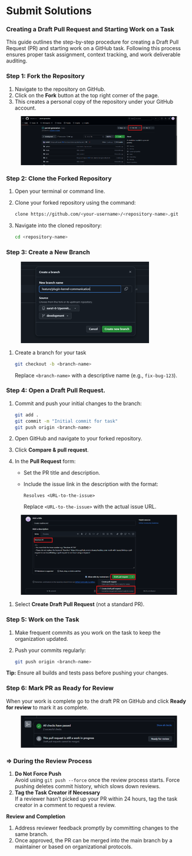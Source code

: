 # Submit Solutions

### **Creating a Draft Pull Request and Starting Work on a Task**

This guide outlines the step-by-step procedure for creating a Draft Pull Request (PR) and starting work on a GitHub task. Following this process ensures proper task assignment, context tracking, and work deliverable auditing.

### **Step 1: Fork the Repository**

1. Navigate to the repository on GitHub.
2. Click on the **Fork** button at the top right corner of the page.
3. This creates a personal copy of the repository under your GitHub account.

<figure><img src="../../../.gitbook/assets/image (8).png" alt=""><figcaption></figcaption></figure>

### **Step 2: Clone the Forked Repository**

1. Open your terminal or command line.
2.  Clone your forked repository using the command:

    ```bash
    clone https://github.com/<your-username>/<repository-name>.git
    ```
3.  Navigate into the cloned repository:

    ```bash
    cd <repository-name>
    ```

### **Step 3: Create a New Branch**

<figure><img src="../../../.gitbook/assets/image (9).png" alt="" width="348"><figcaption></figcaption></figure>

1.  Create a branch for your task

    ```bash
    git checkout -b <branch-name>
    ```

    Replace `<branch-name>` with a descriptive name (e.g., `fix-bug-123`).

### **Step 4: Open a Draft Pull Request.**

1.  Commit and push your initial changes to the branch:

    ```bash
    git add .
    git commit -m "Initial commit for task"
    git push origin <branch-name>
    ```
2. Open GitHub and navigate to your forked repository.
3. Click **Compare & pull request**.
4. In the **Pull Request** form:
   * Set the PR title and description.
   *   Include the issue link in the description with the format:

       ```plaintext
       Resolves <URL-to-the-issue>
       ```

       Replace `<URL-to-the-issue>` with the actual issue URL.

<figure><img src="../../../.gitbook/assets/image (10).png" alt=""><figcaption></figcaption></figure>

1. Select **Create Draft Pull Request** (not a standard PR).

### **Step 5: Work on the Task**

1. Make frequent commits as you work on the task to keep the organization updated.
2.  Push your commits regularly:

    ```bash
    git push origin <branch-name>
    ```

**Tip:** Ensure all builds and tests pass before pushing your changes.

### **Step 6: Mark PR as Ready for Review**

When your work is complete go to the draft PR on GitHub and click **Ready for review** to mark it as complete.

<figure><img src="../../../.gitbook/assets/image (11).png" alt=""><figcaption></figcaption></figure>

### **⇒  During the Review Process**

1. **Do Not Force Push** \
   Avoid using `git push --force` once the review process starts. Force pushing deletes commit history, which slows down reviews.
2. **Tag the Task Creator if Necessary** \
   If a reviewer hasn’t picked up your PR within 24 hours, tag the task creator in a comment to request a review.

**Review and Completion**

1. Address reviewer feedback promptly by committing changes to the same branch.
2. Once approved, the PR can be merged into the main branch by a maintainer or based on organizational protocols.
